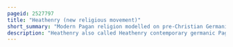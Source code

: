 ```yaml
---
pageid: 2527797
title: "Heathenry (new religious movement)"
short_summary: "Modern Pagan religion modelled on pre-Christian Germanic traditions"
description: "Heathenry also called Heathenry contemporary germanic Pagan or germanic Neopaganism is a modern Pagan Religion. Scholars of Religions regard it as a new religious Movement. Developed in Europe during the early 20th Century, its Practitioners model it on the pre-christian Religions adhered to by the Germanic Peoples of the Iron Age and Early Middle Ages. In an Attempt to reconstruct these past Belief Systems heathenry uses surviving historical archaeological and folkloric Evidence as a Base although Approaches to this Material Vary considerably."
---
```

